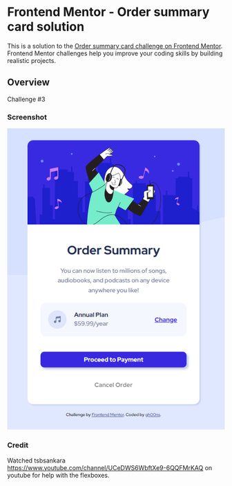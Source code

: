 # Frontend Mentor - Order summary card solution

This is a solution to the [Order summary card challenge on Frontend Mentor](https://www.frontendmentor.io/challenges/order-summary-component-QlPmajDUj). Frontend Mentor challenges help you improve your coding skills by building realistic projects.

## Overview

Challenge #3

### Screenshot

![screenshot](./images/screenshot.png)

### Credit
Watched tsbsankara https://www.youtube.com/channel/UCeDWS6WbftXe9-6QQFMrKAQ on youtube for help with the flexboxes. 
